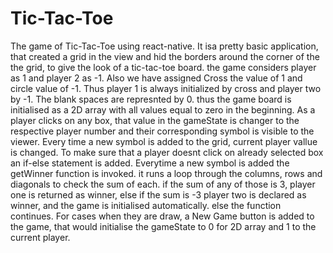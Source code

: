 # Tic-Tac-Toe
The game of Tic-Tac-Toe using react-native.
It isa pretty basic application, that created a grid in the view and hid the borders around the corner of the the grid, 
to give the look of a tic-tac-toe board.
the game considers player as 1 and player 2 as -1. Also we have assigned Cross the value of 1 and circle value of -1.
Thus player 1 is always initialized by cross and player two by -1.
The blank spaces are represnted by 0. thus the game board is initialised as a 2D array with all values equal to zero in the beginning.
As a player clicks on any box, that value in the gameState is changer to the respective player number and their corresponding symbol is visible to the viewer.
Every time a new symbol is added to the grid, current player vallue is changed.
To make sure that a player doesnt click on already selected box an if-else statement is added.
Everytime a new symbol is added the getWinner function is invoked.
it runs a loop through the columns, rows and diagonals to check the sum of each.
if the sum of any of those is 3, player one is returned as winner, else if the sum is -3 player two is declared as winner, and the game is initialised automatically.
else the function continues.
For cases when they are draw, a New Game button is added to the game, that would initialise the gameState to 0 for 2D array and 1 to the current player.

